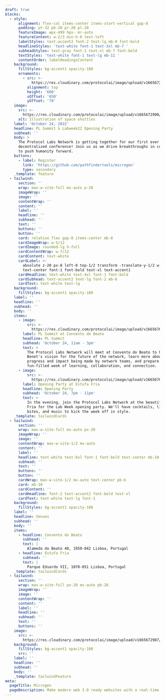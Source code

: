 ```yaml
---
draft: true
blocks:
  - style:
      alignment: flex-col items-center items-start-vertical gap-8
      padding: pt-32 pb-20 pr-20 pl-20
      featureImage: wpx-499 hpx- mr-auto
      featureContent: w-2/3 min-h-0 text-left
      labelStyles: text-accent2 font-2 text-lg mb-0 font-bold
      headlineStyles: 'text-white font-1 text-3xl mb-7 '
      subheadStyles: text-gray font-1 text-xl mb-7 font-bold
      textStyles: 'text-white font-1 text-lg mb-11 '
      contentOrder: labelHeadingsContent
    background:
      fillStyles: bg-accent1 opacity-100
      ornaments:
        - src: >-
            https://res.cloudinary.com/protocolai/image/upload/v1665672982/pl-summit-22/hex-ornament_rtnce3.svg
          alignment: top
          height: '660'
          xOffset: '650'
          yOffset: '70'
    image:
      src: >-
        https://res.cloudinary.com/protocolai/image/upload/v1665672990/pl-summit-22/pl-summit-logo_pvrz3m.svg
      alt: Illustration of space shuttles
    label: 'October 24, 2022'
    headline: PL Summit & Labweek22 Opening Party
    subhead: ''
    body: >
      The Protocol Labs Network is getting together for our first ever
      decentralized conference! Join us as we drive breakthroughs in computing
      to push humanity forward.
    buttons:
      - label: Register
        link: 'https://github.com/pathfindertools/microgen'
        type: secondary
    _template: feature
  - tailwind:
      section: ''
      wrap: max-w-site-full mx-auto p-20
      imageWrap: ''
      image: ''
      contentWrap: ''
      content: ''
      label: ''
      headline: ''
      subhead: ''
      text: ''
      buttons: ''
      button: ''
      card: relative flex gap-8 items-center mb-8
      cardImageWrap: w-5/12
      cardImage: rounded-lg h-full
      cardContentWrap: w-7/12
      cardContent: text-white
      cardLabel: >-
        absolute z-20 px-8 left-0 top-1/2 transform -translate-y-1/2 w-5/12
        text-center font-1 font-bold text-xl text-accent1 
      cardHeadline: text-white text-4xl font-1 font-bold
      cardSubhead: text-accent2 text-lg font-2 mb-6
      cardText: text-white text-lg
    background:
      fillStyles: bg-accent1 opacity-100
    label: ''
    headline: ''
    subhead: ''
    body: ''
    items:
      - image:
          src: >-
            https://res.cloudinary.com/protocolai/image/upload/v1665676294/pl-summit-22/event-pl-summit_nmmypj.jpg
        label: PL Summit at Convento de Beato
        headline: PL Summit
        subhead: 'October 24, 11am - 3pm'
        text: >
          ​The Protocol Labs Network will meet at Convento do Beato to hear Juan
          Benet's vision for the future of the network, learn more about the
          progress and impact being made by network teams, and prepare for a
          fun-filled week of learning, collaboration, and connection.
      - image:
          src: >-
            https://res.cloudinary.com/protocolai/image/upload/v1665676289/pl-summit-22/event-opening-party_o9s5zi.jpg
        label: Opening Party at Estufa Fria
        headline: Opening Party
        subhead: 'October 24, 7pm - 11pm'
        text: >
          In the evening, join the Protocol Labs Network at the beautiful Estufa
          Fria for the Lab Week opening party. We'll have cocktails, light
          bites, and music to kick the week off in style.
    _template: tailwindCards
  - tailwind:
      section: ''
      wrap: max-w-site-full mx-auto px-20
      imageWrap: ''
      image: ''
      contentWrap: max-w-site-1/2 mx-auto
      content: ''
      label: ''
      headline: text-white text-6xl font-1 font-bold text-center mb-10
      subhead: ''
      text: ''
      buttons: ''
      button: ''
      cardWrap: max-w-site-1/2 mx-auto text-center pb-6
      card: mb-10
      cardContent: ''
      cardHeadline: font-2 text-accent2 font-bold text-xl
      cardText: text-white text-lg font-1
    background:
      fillStyles: bg-accent1 opacity-100
    label: ''
    headline: Venues
    subhead: ''
    body: ''
    items:
      - headline: Convento do Beato
        subhead: ''
        text: |
          Alameda do Beato 40, 1950-042 Lisboa, Portugal
      - headline: Estufa Fria
        subhead: ''
        text: |
          Parque Eduardo VII, 1070-051 Lisboa, Portugal
    _template: tailwindCards
  - tailwind:
      section: ''
      wrap: max-w-site-full px-20 mx-auto pb-28
      imageWrap: ''
      image: ''
      contentWrap: ''
      content: ''
      label: ''
      headline: ''
      subhead: ''
      text: ''
      buttons: ''
    image:
      src: >-
        https://res.cloudinary.com/protocolai/image/upload/v1665672987/pl-summit-22/map_dk6w44.png
    background:
      fillStyles: bg-accent1 opacity-100
      src: ''
    label: ''
    headline: ''
    subhead: ''
    body: ''
    _template: tailwindFeature
meta:
  pageTitle: Microgen
  pageDescription: Make modern web 3.0 ready websites with a real-time visual editor.
---
```


